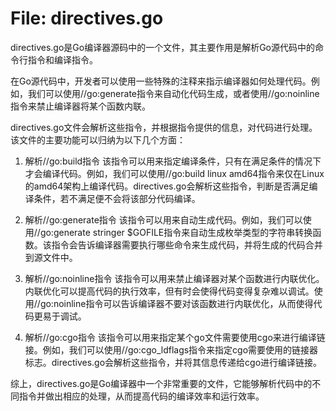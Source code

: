 # File: directives.go

directives.go是Go编译器源码中的一个文件，其主要作用是解析Go源代码中的命令行指令和编译指令。

在Go源代码中，开发者可以使用一些特殊的注释来指示编译器如何处理代码。例如，我们可以使用//go:generate指令来自动化代码生成，或者使用//go:noinline指令来禁止编译器将某个函数内联。

directives.go文件会解析这些指令，并根据指令提供的信息，对代码进行处理。该文件的主要功能可以归纳为以下几个方面：

1. 解析//go:build指令
该指令可以用来指定编译条件，只有在满足条件的情况下才会编译代码。例如，我们可以使用//go:build linux amd64指令来仅在Linux的amd64架构上编译代码。directives.go会解析这些指令，判断是否满足编译条件，若不满足便不会将该部分代码编译。

2. 解析//go:generate指令
该指令可以用来自动生成代码。例如，我们可以使用//go:generate stringer $GOFILE指令来自动生成枚举类型的字符串转换函数。该指令会告诉编译器需要执行哪些命令来生成代码，并将生成的代码合并到源文件中。

3. 解析//go:noinline指令
该指令可以用来禁止编译器对某个函数进行内联优化。内联优化可以提高代码的执行效率，但有时会使得代码变得复杂难以调试。使用//go:noinline指令可以告诉编译器不要对该函数进行内联优化，从而使得代码更易于调试。

4. 解析//go:cgo指令
该指令可以用来指定某个go文件需要使用cgo来进行编译链接。例如，我们可以使用//go:cgo_ldflags指令来指定cgo需要使用的链接器标志。directives.go会解析这些指令，并将其信息传递给cgo进行编译链接。

综上，directives.go是Go编译器中一个非常重要的文件，它能够解析代码中的不同指令并做出相应的处理，从而提高代码的编译效率和运行效率。

